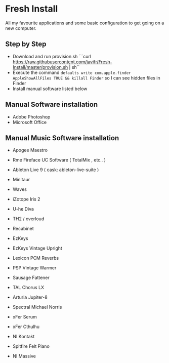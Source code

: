 # Fresh Install

All my favourite applications and some basic configuration to get going on a new computer.

## Step by Step

- Download and run provision.sh ```curl https://raw.githubusercontent.com/javifr/Fresh-Install/master/provision.sh | sh``
- Execute the command ```defaults write com.apple.finder AppleShowAllFiles TRUE && killall Finder``` so I can see hidden files in Finder
- Install manual software listed below
 
## Manual Software installation

- Adobe Photoshop
- Microsoft Office

## Manual Music Software installation

- Apogee Maestro 
- Rme Fireface UC Software ( TotalMix , etc.. )
- Ableton Live 9 ( cask: ableton-live-suite )
- Minitaur 
- Waves
- iZotope Iris 2
- U-he Diva
- TH2 / overloud
- Recabinet
- EzKeys
- EzKeys Vintage Upright
- Lexicon PCM Reverbs
- PSP Vintage Warmer
- Sausage Fattener
- TAL Chorus LX
- Arturia Jupiter-8
- Spectral Michael Norris

- xFer Serum
- xFer Cthulhu
- NI Kontakt
- Spitfire Felt Piano
- NI Massive
